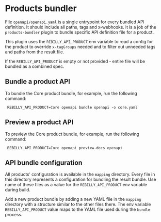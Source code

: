 # Products bundler

File `openapi/openapi.yaml` is a single entrypoint for every bundled API definition.
It should include all paths, tags and x-webhooks. It is a job of the `products-bundler`
plugin to bundle specific API definition file for a product.

This plugin uses the `REBILLY_API_PRODUCT` env variable to read a config for the product
to override `x-tagGroups` needed and to filter out unneeded tags and paths from the result file.

If the `REBILLY_API_PRODUCT` is empty or not provided - entire file will be bundled as a combined spec.

## Bundle a product API

To bundle the Core product bundle, for example, run the following command:

```shell
 REBILLY_API_PRODUCT=Core openapi bundle openapi -o core.yaml
```

## Preview a product API

To preview the Core product bundle, for example, run the following command:

```shell
 REBILLY_API_PRODUCT=Core openapi preview-docs openapi
```

## API bundle configuration

All products' configuration is available in the `mapping` directory. Every file in this directory
represents a configuration for bundling the result bundle. Use name of these files as a value
for the `REBILLY_API_PRODUCT` env variable during build.

Add a new product bundle by adding a new YAML file in the `mapping` directory with a structure similar to the other files there. The env variable `REBILLY_API_PRODUCT` value maps to the YAML file used during the `bundle` process.
